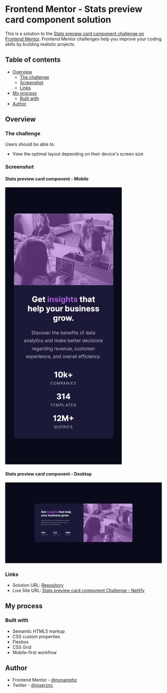 # Frontend Mentor - Stats preview card component solution

This is a solution to the [Stats preview card component challenge on Frontend Mentor](https://www.frontendmentor.io/challenges/stats-preview-card-component-8JqbgoU62). Frontend Mentor challenges help you improve your coding skills by building realistic projects.

## Table of contents

- [Overview](#overview)
  - [The challenge](#the-challenge)
  - [Screenshot](#screenshot)
  - [Links](#links)
- [My process](#my-process)
  - [Built with](#built-with)
- [Author](#author)

## Overview

### The challenge

Users should be able to:

- View the optimal layout depending on their device's screen size

### Screenshot

#### Stats preview card component - Mobile

![Screenshot Stats preview card component - Mobile](./screenshots/Screenshot-Mobile.png)

#### Stats preview card component - Desktop

![Screenshot Stats preview card component - Desktop](./screenshots/Screenshot-Desktop.png)

### Links

- Solution URL: [Repository](https://github.com/nonamehz/frontend-mentor-challenges/tree/main/04-Stats%20preview%20card%20component)
- Live Site URL: [Stats preview card component Challenge - Netlify](https://statspreviewcardcomponentz-challenge.netlify.app/)

## My process

### Built with

- Semantic HTML5 markup
- CSS custom properties
- Flexbox
- CSS Grid
- Mobile-first workflow

## Author

- Frontend Mentor - [@nonamehz](https://www.frontendmentor.io/profile/nonamehz)
- Twitter - [@joserznc](https://www.twitter.com/joserznc)